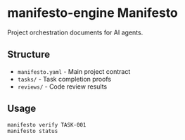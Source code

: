 # manifesto-engine Manifesto

Project orchestration documents for AI agents.

## Structure
- `manifesto.yaml` - Main project contract
- `tasks/` - Task completion proofs
- `reviews/` - Code review results

## Usage
```bash
manifesto verify TASK-001
manifesto status
```
